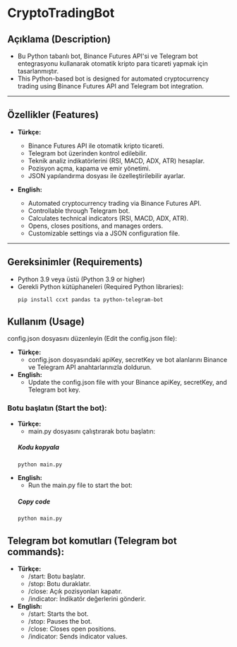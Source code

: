 # CryptoTradingBot

## Açıklama (Description)

- Bu Python tabanlı bot, Binance Futures API'si ve Telegram bot entegrasyonu kullanarak otomatik kripto para ticareti yapmak için tasarlanmıştır.  
- This Python-based bot is designed for automated cryptocurrency trading using Binance Futures API and Telegram bot integration.

---

## Özellikler (Features)

- **Türkçe:**  
  - Binance Futures API ile otomatik kripto ticareti.
  - Telegram bot üzerinden kontrol edilebilir.
  - Teknik analiz indikatörlerini (RSI, MACD, ADX, ATR) hesaplar.
  - Pozisyon açma, kapama ve emir yönetimi.
  - JSON yapılandırma dosyası ile özelleştirilebilir ayarlar.

- **English:**  
  - Automated cryptocurrency trading via Binance Futures API.
  - Controllable through Telegram bot.
  - Calculates technical indicators (RSI, MACD, ADX, ATR).
  - Opens, closes positions, and manages orders.
  - Customizable settings via a JSON configuration file.

---

## Gereksinimler (Requirements)

- Python 3.9 veya üstü (Python 3.9 or higher)
- Gerekli Python kütüphaneleri (Required Python libraries):
  ```bash
  pip install ccxt pandas ta python-telegram-bot
## Kullanım (Usage)
config.json dosyasını düzenleyin (Edit the config.json file):

- **Türkçe:**
  - config.json dosyasındaki apiKey, secretKey ve bot alanlarını Binance ve Telegram API anahtarlarınızla doldurun.
- **English:**
  - Update the config.json file with your Binance apiKey, secretKey, and Telegram bot key.
### Botu başlatın (Start the bot):

- **Türkçe:** 
  - main.py dosyasını çalıştırarak botu başlatın:
  ##### Kodu kopyala
    ```bash
    python main.py
- **English:**
  - Run the main.py file to start the bot:
  ##### Copy code
    ```bash
    python main.py

## Telegram bot komutları (Telegram bot commands):

- **Türkçe:**
  - /start: Botu başlatır.
  - /stop: Botu duraklatır.
  - /close: Açık pozisyonları kapatır.
  - /indicator: İndikatör değerlerini gönderir.
- **English:**
  - /start: Starts the bot.
  - /stop: Pauses the bot.
  - /close: Closes open positions.
  - /indicator: Sends indicator values.
